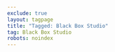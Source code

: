 ```yaml
---
exclude: true
layout: tagpage
title: "Tagged: Black Box Studio"
tag: Black Box Studio
robots: noindex
---
```

